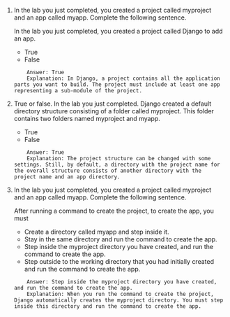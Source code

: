 1. In the lab you just completed, you created a project called myproject and an app called myapp. Complete the following sentence. 

    In the lab you just completed, you created a project called Django to add an app.
    - True
    - False

    ```
        Answer: True
        Explanation: In Django, a project contains all the application parts you want to build. The project must include at least one app representing a sub-module of the project.
    ```

2. True or false. In the lab you just completed. Django created a default directory structure consisting of a folder called myproject. This folder contains two folders named myproject and myapp.
    - True
    - False

    ```
        Answer: True
        Explanation: The project structure can be changed with some settings. Still, by default, a directory with the project name for the overall structure consists of another directory with the project name and an app directory. 
    ```

3. In the lab you just completed, you created a project called myproject and an app called myapp. Complete the following sentence.

    After running a command to create the project, to create the app, you must
    - Create a directory called myapp and step inside it. 
    - Stay in the same directory and run the command to create the app.
    - Step inside the myproject directory you have created, and run the command to create the app.
    - Step outside to the working directory that you had initially created and run the command to create the app. 

    ```
        Answer: Step inside the myproject directory you have created, and run the command to create the app.
        Explanation: When you run the command to create the project, Django automatically creates the myproject directory. You must step inside this directory and run the command to create the app.
    ```


